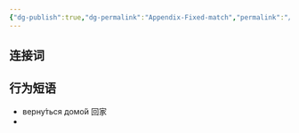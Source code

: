 ```yaml
---
{"dg-publish":true,"dg-permalink":"Appendix-Fixed-match","permalink":"/Appendix-Fixed-match/","dgPassFrontmatter":true}
---
```



## 连接词


## 行为短语
- верну́ться домо́й 回家
- 